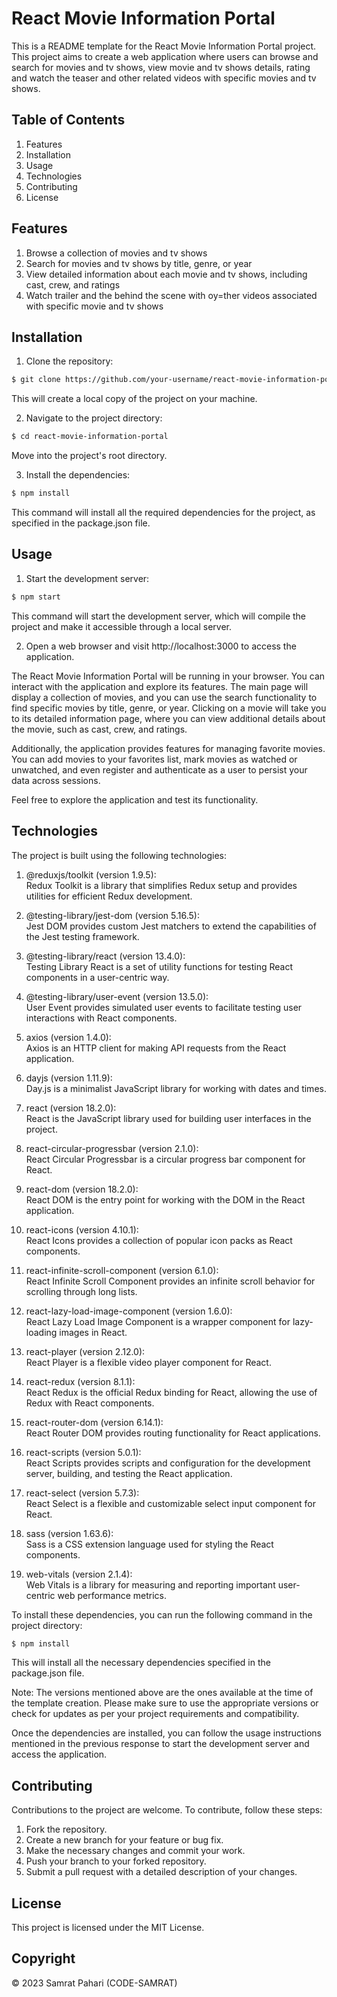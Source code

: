# React Movie Information Portal


This is a README template for the React Movie Information Portal project. This project aims to create a web application where users can browse and search for movies and tv shows, view movie and tv shows details, rating and watch the teaser and other related videos with specific movies and tv shows.

## Table of Contents


1. Features
2. Installation
3. Usage
4. Technologies
5. Contributing
6. License

## Features


1. Browse a collection of movies and tv shows
2. Search for movies and tv shows by title, genre, or year
3. View detailed information about each movie and tv shows, including cast, crew, and ratings
4. Watch trailer and the behind the scene with oy=ther videos associated with specific movie and tv shows



## Installation


1. Clone the repository:

``` bash 
$ git clone https://github.com/your-username/react-movie-information-portal.git 
```

This will create a local copy of the project on your machine.


2. Navigate to the project directory:

```bash
$ cd react-movie-information-portal 
```
Move into the project's root directory.


3. Install the dependencies:

```bash  
$ npm install 
``` 
This command will install all the required dependencies for the project, as specified in the package.json file.



## Usage

1. Start the development server:

```bash
$ npm start
```
This command will start the development server, which will compile the project and make it accessible through a local server.

2. Open a web browser and visit http://localhost:3000 to access the application.

The React Movie Information Portal will be running in your browser. You can interact with the application and explore its features. The main page will display a collection of movies, and you can use the search functionality to find specific movies by title, genre, or year. Clicking on a movie will take you to its detailed information page, where you can view additional details about the movie, such as cast, crew, and ratings.

Additionally, the application provides features for managing favorite movies. You can add movies to your favorites list, mark movies as watched or unwatched, and even register and authenticate as a user to persist your data across sessions.

Feel free to explore the application and test its functionality.


## Technologies

The project is built using the following technologies:

1. @reduxjs/toolkit (version 1.9.5):\
Redux Toolkit is a library that simplifies Redux setup and provides utilities for efficient Redux development.

2. @testing-library/jest-dom (version 5.16.5):\
Jest DOM provides custom Jest matchers to extend the capabilities of the Jest testing framework.

3. @testing-library/react (version 13.4.0):\
Testing Library React is a set of utility functions for testing React components in a user-centric way.

4. @testing-library/user-event (version 13.5.0):\
User Event provides simulated user events to facilitate testing user interactions with React components.

5. axios (version 1.4.0):\
Axios is an HTTP client for making API requests from the React application.

6. dayjs (version 1.11.9):\
Day.js is a minimalist JavaScript library for working with dates and times.

7. react (version 18.2.0):\
React is the JavaScript library used for building user interfaces in the project.

8. react-circular-progressbar (version 2.1.0):\
React Circular Progressbar is a circular progress bar component for React.

9. react-dom (version 18.2.0):\
React DOM is the entry point for working with the DOM in the React application.

10. react-icons (version 4.10.1):\
React Icons provides a collection of popular icon packs as React components.

11. react-infinite-scroll-component (version 6.1.0):\
React Infinite Scroll Component provides an infinite scroll behavior for scrolling through long lists.

12. react-lazy-load-image-component (version 1.6.0):\
React Lazy Load Image Component is a wrapper component for lazy-loading images in React.

13. react-player (version 2.12.0):\
React Player is a flexible video player component for React.

14. react-redux (version 8.1.1):\
React Redux is the official Redux binding for React, allowing the use of Redux with React components.

15. react-router-dom (version 6.14.1):\
React Router DOM provides routing functionality for React applications.

16. react-scripts (version 5.0.1):\
React Scripts provides scripts and configuration for the development server, building, and testing the React application.

17. react-select (version 5.7.3):\
React Select is a flexible and customizable select input component for React.

18. sass (version 1.63.6):\
Sass is a CSS extension language used for styling the React components.

19. web-vitals (version 2.1.4):\
Web Vitals is a library for measuring and reporting important user-centric web performance metrics.

To install these dependencies, you can run the following command in the project directory:


```bash
$ npm install
```
This will install all the necessary dependencies specified in the package.json file.

Note: The versions mentioned above are the ones available at the time of the template creation. Please make sure to use the appropriate versions or check for updates as per your project requirements and compatibility.

Once the dependencies are installed, you can follow the usage instructions mentioned in the previous response to start the development server and access the application.

## Contributing
Contributions to the project are welcome. To contribute, follow these steps:

1. Fork the repository.
2. Create a new branch for your feature or bug fix.
3. Make the necessary changes and commit your work.
4. Push your branch to your forked repository.
5. Submit a pull request with a detailed description of your changes.

## License
This project is licensed under the MIT License.

## Copyright

© 2023 Samrat Pahari (CODE-SAMRAT)




